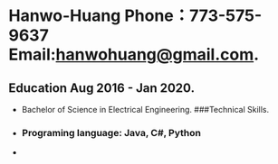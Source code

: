 # Hanwo-Huang           Phone：773-575-9637     Email:hanwohuang@gmail.com.
## Education Aug 2016 - Jan 2020.
- Bachelor of Science in Electrical Engineering.
###Technical Skills.
- ### Programing language: Java, C#, Python
-
